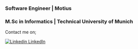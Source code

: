 ### Software Engineer | Motius
### M.Sc in Informatics | Technical University of Munich

Contact me on;

[![Linkedin](https://i.stack.imgur.com/gVE0j.png) LinkedIn](https://www.linkedin.com/in/asl%C4%B1-k%C3%B6k-69969b131/)
